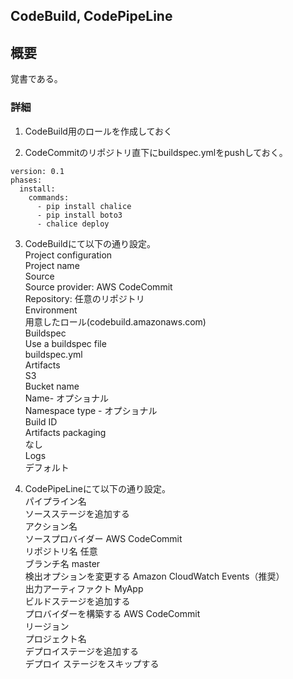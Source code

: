## CodeBuild, CodePipeLine

## 概要
覚書である。

### 詳細

1. CodeBuild用のロールを作成しておく

1. CodeCommitのリポジトリ直下にbuildspec.ymlをpushしておく。
```
version: 0.1 
phases: 
  install: 
    commands: 
      - pip install chalice 
      - pip install boto3 
      - chalice deploy 
```

3. CodeBuildにて以下の通り設定。  
Project configuration  
  Project name  
Source   
  Source provider: AWS CodeCommit  
  Repository: 任意のリポジトリ  
Environment  
  用意したロール(codebuild.amazonaws.com)  
Buildspec  
  Use a buildspec file  
  buildspec.yml  
Artifacts  
  S3  
  Bucket name  
  Name- オプショナル  
  Namespace type - オプショナル  
    Build ID  
  Artifacts packaging  
    なし  
Logs  
  デフォルト  

4. CodePipeLineにて以下の通り設定。  
パイプライン名  
  ソースステージを追加する  
    アクション名  
    ソースプロバイダー  AWS CodeCommit  
    リポジトリ名  任意  
    ブランチ名  master  
    検出オプションを変更する  Amazon CloudWatch Events（推奨）  
    出力アーティファクト  MyApp  
  ビルドステージを追加する  
    プロバイダーを構築する  AWS CodeCommit  
    リージョン  
    プロジェクト名  
  デプロイステージを追加する  
    デプロイ ステージをスキップする  
